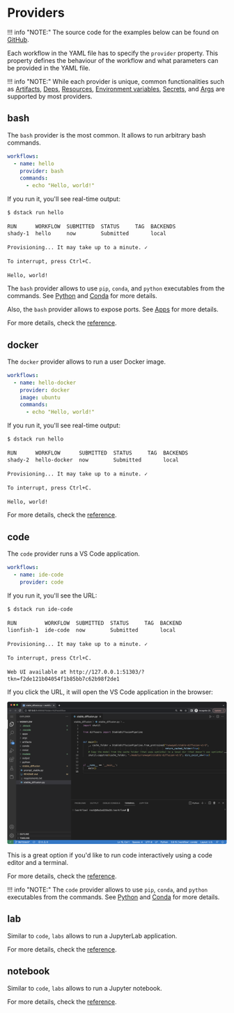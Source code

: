 # Providers

!!! info "NOTE:"
    The source code for the examples below can be found on [GitHub](https://github.com/dstackai/dstack-examples).

Each workflow in the YAML file has to specify the `provider` property. This property
defines the behaviour of the workflow and what parameters can be provided in the YAML file.

!!! info "NOTE:"
    While each provider is unique, common functionalities such
    as [Artifacts](artifacts.md), [Deps](deps.md), [Resources](resources.md),
    [Environment variables](environment-variables.md), [Secrets](secrets.md), and [Args](args.md) are supported by most
    providers.

## bash

The `bash` provider is the most common. It allows to run arbitrary bash commands.

<div editor-title=".dstack/workflows/providers.yaml"> 

```yaml hl_lines="3 5"
workflows:
  - name: hello
    provider: bash
    commands:
      - echo "Hello, world!"
```

</div>

If you run it, you'll see real-time output:

<div class="termy">

```shell
$ dstack run hello

RUN      WORKFLOW  SUBMITTED  STATUS     TAG  BACKENDS
shady-1  hello     now        Submitted       local
 
Provisioning... It may take up to a minute. ✓

To interrupt, press Ctrl+C.

Hello, world!
```

</div>

The `bash` provider allows to use `pip`, `conda`, and `python` executables from the commands.
See [Python](python.md) and [Conda](conda.md) for more details.

Also, the `bash` provider allows to expose ports. See [Apps](apps.md) for more details.

For more details, check the [reference](../reference/providers/bash.md).

## docker

The `docker` provider allows to run a user Docker image.

<div editor-title=".dstack/workflows/providers.yaml">

```yaml hl_lines="3 4 6"
workflows:
  - name: hello-docker
    provider: docker
    image: ubuntu
    commands:
      - echo "Hello, world!"
```

</div>

If you run it, you'll see real-time output:

<div class="termy">

```shell
$ dstack run hello

RUN      WORKFLOW      SUBMITTED  STATUS     TAG  BACKENDS
shady-2  hello-docker  now        Submitted       local
 
Provisioning... It may take up to a minute. ✓

To interrupt, press Ctrl+C.

Hello, world!
```

</div>

For more details, check the [reference](../reference/providers/docker.md).

## code

The `code` provider runs a VS Code application.

<div editor-title=".dstack/workflows/providers.yaml">

```yaml hl_lines="3"
workflows:
  - name: ide-code
    provider: code
```

</div>

If you run it, you'll see the URL:

<div class="termy">

```shell
$ dstack run ide-code

RUN         WORKFLOW  SUBMITTED  STATUS     TAG  BACKEND
lionfish-1  ide-code  now        Submitted       local

Provisioning... It may take up to a minute. ✓

To interrupt, press Ctrl+C.

Web UI available at http://127.0.0.1:51303/?tkn=f2de121b04054f1b85bb7c62b98f2de1
```

</div>

If you click the URL, it will open the VS Code application in the browser:

![](../assets/dstack_code_dark.png)

This is a great option if you'd like to run code interactively using a code editor and a terminal.

For more details, check the [reference](../reference/providers/code.md).

!!! info "NOTE:"
    The `code` provider allows to use `pip`, `conda`, and `python` executables from the commands.
    See [Python](python.md) and [Conda](conda.md) for more details.

## lab

Similar to `code`, `labs` allows to run a JupyterLab application.

For more details, check the [reference](../reference/providers/lab.md).

## notebook

Similar to `code`, `labs` allows to run a Jupyter notebook.

For more details, check the [reference](../reference/providers/notebook.md).